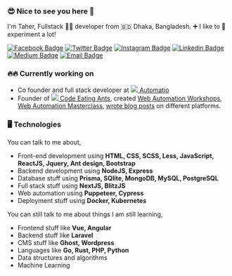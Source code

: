 ### 😎 Nice to see you here 👋

I'm Taher, Fullstack 🧑‍💻️ developer from 🇧🇩 Dhaka, Bangladesh. ➕ I like to 🥼 experiment a lot! 

[![Facebook Badge](https://img.shields.io/badge/-entrptaher-1877F2?style=flat-square&labelColor=1877F2&logo=facebook&logoColor=white&link=https://facebook.com/entrptaher)](https://facebook.com/entrptaher) [![Twitter Badge](https://img.shields.io/badge/-@entrptaher-1ca0f1?style=flat-square&labelColor=1ca0f1&logo=twitter&logoColor=white&link=https://twitter.com/entrptaher)](https://twitter.com/entrptaher) [![Instagram Badge](https://img.shields.io/badge/-entrptaher-E4405F?style=flat-square&labelColor=E4405F&logo=instagram&logoColor=white&link=https://instagram.com/entrptaher)](https://instagram.com/entrptaher) [![Linkedin Badge](https://img.shields.io/badge/-entrptaher-blue?style=flat-square&logo=Linkedin&logoColor=white&link=https://www.linkedin.com/in/entrptaher/)](https://www.linkedin.com/in/entrptaher/) [![Medium Badge](https://img.shields.io/badge/-@entrptaher-03a57a?style=flat-square&labelColor=03a57a&logo=Medium&link=https://medium.com/@entrptaher/)](https://medium.com/@entrptaher) [![Email Badge](https://img.shields.io/badge/-Email-c14438?style=flat-square&logo=Gmail&logoColor=white&link=mailto:entrptaher+github@gmail.com)](mailto:entrptaher+github@gmail.com)

### 🔥🔥 Currently working on
- Co founder and full stack developer at [![](https://avatars2.githubusercontent.com/u/50674207?s=16&v=4) Automatio](https://automatio.co)
- Founder of [![](https://avatars2.githubusercontent.com/u/44778862?s=16&v=4) Code Eating Ants](https://github.com/code-eating-ants), created [Web Automation Workshops](https://workshop.codeeatingants.com/), [Web Automation Masterclass](https://masterclass.codeeatingants.com/), [wrote blog posts](https://blog.codeeatingants.com/) on different platforms.

### 🖥 Technologies

You can talk to me about,
- Front-end development using **HTML, CSS, SCSS, Less, JavaScript, ReactJS, Jquery, Ant design, Bootstrap**
- Backend development using **NodeJS, Express**
- Database stuff using **Prisma, SQlite, MongoDB, MySQL, PostgreSQL**
- Full stack stuff using **NextJS, BlitzJS**
- Web automation using **Puppeteer, Cypress**
- Deployment stuff using **Docker, Kubernetes**

You can still talk to me about things I am still learning,
- Frontend stuff like **Vue, Angular**
- Backend stuff like **Laravel**
- CMS stuff like **Ghost, Wordpress**
- Languages like **Go, Rust, PHP, Python**
- Data structures and algorithms
- Machine Learning

